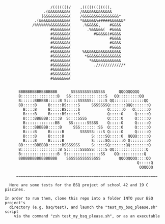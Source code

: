  
                        /(((((((/    ,((((((((((((,                
                     .(&&&&&&&&&(    /&&&&&&&&&&&&&              
                    (&&&&&&&&&&&(    /&&&&&&&&&&&&&&&&*            
                 .(&&&&&&&&&&&&&(    *&&&&&&%#####&&&&&&*          
                /%%%%%%%&&&&&&&&(     .%&&&&&,    #&&&&          
                        #&&&&&&&(       .%&&&&&(  #&&&&          
                        #&&&&&&&(          #&&&&&(#&&&&          
                        #&&&&&&&(                 #&&&&          
                        #&&&&&&&(                 #&&&&          
                        #&&&&&&&(                 #&&&&          
                        #&&&&&&&(     %&&&&&&&&&&&&&&&&          
                        #&&&&&&&(      *&&&&&&&&&&&&&&&          
                        #&&&&&&&(        *&&&&&&&&&&&&&          
                        #&&&&&&&(          .////////////*          
                        #&&&&&&&(                                  
                        #&&&&&&&(                                  
                        #&&&&&&&(                                  


          BBBBBBBBBBBBBBBBB      SSSSSSSSSSSSSSS      QQQQQQQQQ      
          B::::::::::::::::B   SS:::::::::::::::S   QQ:::::::::QQ    
          B::::::BBBBBB:::::B S:::::SSSSSS::::::S QQ:::::::::::::QQ  
          BB:::::B     B:::::BS:::::S     SSSSSSSQ:::::::QQQ:::::::Q 
            B::::B     B:::::BS:::::S            Q::::::O   Q::::::Q 
            B::::B     B:::::BS:::::S            Q:::::O     Q:::::Q 
            B::::BBBBBB:::::B  S::::SSSS         Q:::::O     Q:::::Q 
            B:::::::::::::BB    SS::::::SSSSS    Q:::::O     Q:::::Q 
            B::::BBBBBB:::::B     SSS::::::::SS  Q:::::O     Q:::::Q 
            B::::B     B:::::B       SSSSSS::::S Q:::::O     Q:::::Q 
            B::::B     B:::::B            S:::::SQ:::::O  QQQQ:::::Q 
            B::::B     B:::::B            S:::::SQ::::::O Q::::::::Q 
          BB:::::BBBBBB::::::BSSSSSSS     S:::::SQ:::::::QQ::::::::Q 
          B:::::::::::::::::B S::::::SSSSSS:::::S QQ::::::::::::::Q  
          B::::::::::::::::B  S:::::::::::::::SS    QQ:::::::::::Q   
          BBBBBBBBBBBBBBBBB    SSSSSSSSSSSSSSS        QQQQQQQQ::::QQ 
                                                              Q:::::Q
                                                               QQQQQQ

         ==============================================================

      Here are some tests for the BSQ project of school 42 and 19 C piscines.
    
    In order to run them, clone this repo into a folder INTO your BSQ project's
      directory (e.g. bsq/test), and launch the "test_my_bsq_please.sh" script 
        via the command "zsh test_my_bsq_please.sh", or as an executable
    

